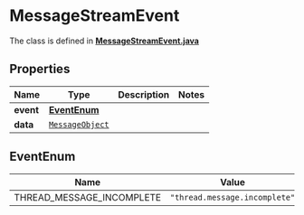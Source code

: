 

# MessageStreamEvent

The class is defined in **[MessageStreamEvent.java](../../src/main/java/org/openapitools/model/MessageStreamEvent.java)**

## Properties

Name | Type | Description | Notes
------------ | ------------- | ------------- | -------------
**event** | [**EventEnum**](#EventEnum) |  | 
**data** | [`MessageObject`](MessageObject.md) |  | 

## EventEnum

Name | Value
---- | -----
THREAD_MESSAGE_INCOMPLETE | `"thread.message.incomplete"`



